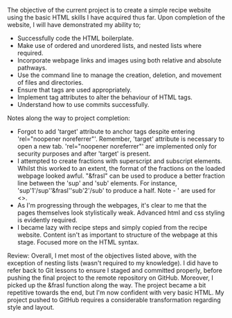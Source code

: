 The objective of the current project is to create a simple recipe website using the basic HTML skills I have acquired thus far. Upon completion of the website, I will have demonstrated my ability to;
  - Successfully code the HTML boilerplate.
  - Make use of ordered and unordered lists, and nested lists where required.
  - Incorporate webpage links and images using both relative and absolute pathways.
  - Use the command line to manage the creation, deletion, and movement of files and directories.
  - Ensure that tags are used appropriately.
  - Implement tag attributes to alter the behaviour of HTML tags.
  - Understand how to use commits successfully.

Notes along the way to project completion:
  - Forgot to add 'target' attribute to anchor tags despite entering 'rel="noopener noreferrer"'. Remember, 'target' attribute is necessary to open a new tab. 'rel="noopener noreferrer"' are implemented only for security purposes and after 'target' is present.
  - I attempted to create fractions with superscript and subscript elements. Whilst this worked to an extent, the format of the fractions on the loaded webpage looked awful. "&frasl" can be used to produce a better fraction line between the 'sup' and 'sub' elements. For instance, 'sup'1'/sup''&frasl''sub'2'/sub' to produce a half. Note - ' are used for <>.
  - As I'm progressing through the webpages, it's clear to me that the pages themselves look stylistically weak. Advanced html and css styling is evidently required.
  - I became lazy with recipe steps and simply copied from the recipe website. Content isn't as important to structure of the webpage at this stage. Focused more on the HTML syntax.

Review: Overall, I met most of the objectives listed above, with the exception of nesting lists (wasn't required to my knowledge). I did have to refer back to Git lessons to ensure I staged and committed properly, before pushing the final project to the remote repository on GitHub. Moreover, I picked up the &frasl function along the way. The project became a bit repetitive towards the end, but I'm now confident with very basic HTML. My project pushed to GitHub requires a considerable transformation regarding style and layout.